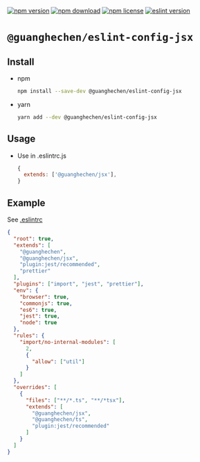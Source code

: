 [![npm version](https://img.shields.io/npm/v/@guanghechen/eslint-config-jsx.svg)](https://www.npmjs.com/package/@guanghechen/eslint-config-jsx)
[![npm download](https://img.shields.io/npm/dm/@guanghechen/eslint-config-jsx.svg)](https://www.npmjs.com/package/@guanghechen/eslint-config-jsx)
[![npm license](https://img.shields.io/npm/l/@guanghechen/eslint-config-jsx.svg)](https://www.npmjs.com/package/@guanghechen/eslint-config-jsx)
[![eslint version](https://img.shields.io/npm/dependency-version/@guanghechen/eslint-config-jsx/peer/eslint)](https://github.com/eslint/eslint)


# `@guanghechen/eslint-config-jsx`


## Install

* npm

  ```bash
  npm install --save-dev @guanghechen/eslint-config-jsx
  ```

* yarn

  ```bash
  yarn add --dev @guanghechen/eslint-config-jsx
  ```

## Usage

* Use in .eslintrc.js

  ```javascript
  {
    extends: ['@guanghechen/jsx'],
  }
  ```


## Example

See [.eslintrc](https://github.com/guanghechen/node-scaffolds/blob/master/.eslintrc)

```json {5,29}
{
  "root": true,
  "extends": [
    "@guanghechen",
    "@guanghechen/jsx",
    "plugin:jest/recommended",
    "prettier"
  ],
  "plugins": ["import", "jest", "prettier"],
  "env": {
    "browser": true,
    "commonjs": true,
    "es6": true,
    "jest": true,
    "node": true
  },
  "rules": {
    "import/no-internal-modules": [
      2,
      {
        "allow": ["util"]
      }
    ]
  },
  "overrides": [
    {
      "files": ["**/*.ts", "**/*tsx"],
      "extends": [
        "@guanghechen/jsx",
        "@guanghechen/ts",
        "plugin:jest/recommended"
      ]
    }
  ]
}
```
